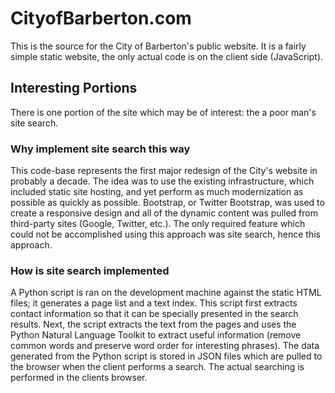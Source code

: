 # CityofBarberton.com
This is the source for the City of Barberton's public website. It is a fairly simple static website, the only actual code is on the client side (JavaScript).

## Interesting Portions
There is one portion of the site which may be of interest: the a poor man's site search.

### Why implement site search this way
This code-base represents the first major redesign of the City's website in probably a decade. The idea was to use the existing infrastructure, which included static site hosting, and yet perform as much modernization as possible as quickly as possible. Bootstrap, or Twitter Bootstrap, was used to create a responsive design and all of the dynamic content was pulled from third-party sites (Google, Twitter, etc.). The only required feature which could not be accomplished using this approach was site search, hence this approach.

### How is site search implemented
A Python script is ran on the development machine against the static HTML files; it generates a page list and a text index. This script first extracts contact information so that it can be specially presented in the search results. Next, the script extracts the text from the pages and uses the Python Natural Language Toolkit to extract useful information (remove common words and preserve word order for interesting phrases). The data generated from the Python script is stored in JSON files which are pulled to the browser when the client performs a search. The actual searching is performed in the clients browser.